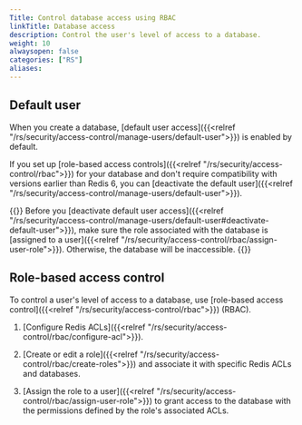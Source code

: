 ```yaml
---
Title: Control database access using RBAC
linkTitle: Database access
description: Control the user's level of access to a database.
weight: 10
alwaysopen: false
categories: ["RS"]
aliases: 
---
```


## Default user

When you create a database, [default user access]({{<relref "/rs/security/access-control/manage-users/default-user">}}) is enabled by default.

If you set up [role-based access controls]({{<relref "/rs/security/access-control/rbac">}}) for your database and don't require compatibility with versions earlier than Redis 6, you can [deactivate the default user]({{<relref "/rs/security/access-control/manage-users/default-user">}}).

{{<warning>}}
Before you [deactivate default user access]({{<relref "/rs/security/access-control/manage-users/default-user#deactivate-default-user">}}), make sure the role associated with the database is [assigned to a user]({{<relref "/rs/security/access-control/rbac/assign-user-role">}}). Otherwise, the database will be inaccessible.
{{</warning>}}

## Role-based access control

To control a user's level of access to a database, use [role-based access control]({{<relref "/rs/security/access-control/rbac">}}) (RBAC).

1. [Configure Redis ACLs]({{<relref "/rs/security/access-control/rbac/configure-acl">}}).

1. [Create or edit a role]({{<relref "/rs/security/access-control/rbac/create-roles">}}) and associate it with specific Redis ACLs and databases.

1. [Assign the role to a user]({{<relref "/rs/security/access-control/rbac/assign-user-role">}}) to grant access to the database with the permissions defined by the role's associated ACLs.